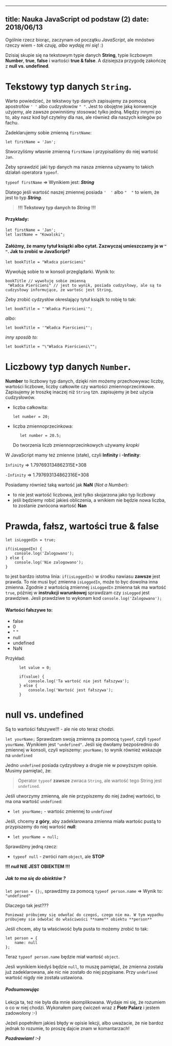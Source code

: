 ----
title: Nauka JavaScript od podstaw (2)
date: 2018/06/13
----

Ogólnie rzecz biorąc, zaczynam od początku *JavaScript*, ale mnóstwo rzeczy wiem - *tak czuję, albo wydaję mi się*! :)

Dzisiaj skupie się na tekstowym typie danych **String**, typie liczbowym **Number**, **true**, **false** i wartości **true & false**. A dzisiejsza przygodę zakończę z **null vs. undefined**.

# Tekstowy typ danych `String`.
Warto powiedzieć, że tekstwoy typ danych zapisujemy za pomocą apostrofów `' '` albo cudzysłowów `" "`.
Jest to obojętne jaką konwencje użyjemy, ale zawsze powinniśmy stosować tylko jedną. Między innymi po to, aby nasz kod był czytelny dla nas, ale również dla naszych kolegów po fachu.

Zadeklarujemy sobie zmienną `firstName`:
```
let firstName = 'Jan';
```
Stworzyliśmy własnie zmienną `firstName` i przypisaliśmy do niej wartość `Jan`.

Żeby sprawdzić jaki typ danych ma nasza zmienna używamy to takich działań operatora `typeof`.

`typeof firstName` => Wynikiem jest: ***String***

Dlatego jeśli wartość naszej zmiennej posiada `'  '` albo `"  "` to wiem, że jest to typ ***String***.

> **!!! Tekstowy typ danych to *String* !!!**

#### Przykłady:
```
let firstName = 'Jan';
let lastName = "Kowalski";
```

#### Załóżmy, że mamy tytuł ksiązki albo cytat. Zazwyczaj umieszczamy je w `" "`. Jak to zrobić w JavaScript?

```
let bookTitle = "Władca pierścieni"
```
Wywołuję sobie to w konsoli przeglądarki. Wynik to:

```
bookTitle // wywołuję sobie zmienną
 "Władca Pierścieni" // jest to wynik, posiada cudzysłowy, ale są to cudzysłowy informujące, że wartośc jest String,
 ```

Żeby zrobić cydzysłów okreslający tytuł książk to robię to tak:

`let bookTitle = "'Władca Pierścieni'";`

*albo:*

`let bookTitle = '"Władca Pierścieni"';`

*inny sposób to:*

`let bookTitle = "\"Władca Pierścieni\"";`


# Liczbowy typ danych `Number`.
**Number** to liczbowy typ danych, dzięki nim możemy przechowywac liczby, wartości liczbowe, liczby całkowite czy wartości zmiennoprzecinkowe. Zapisujemy je troszkę inaczej niż `String` tzn. zapisujemy je bez użycia cudzysłowów.
- liczba całkowita:
    ```
    let number = 20;
    ```

- liczba zmiennoprzecinkowa:
     ```
        let number = 20.5;
     ```
     Do tworzenia liczb zmiennoprzecinkowych używamy *kropki*


W JavaScript mamy też zmienne (stałe), czyli **Infinity** i **-Infinity**:

`Infinity` => 1.797693134862315E+308

`-Infinity` => 1.797693134862316E+308

Posiadamy również taką wartość jak **NaN** (*Not a Number*):
* to nie jest wartość liczbowa, jest tylko skojarzona jako typ liczbowy
* jeśli będziemy robić jakieś obliczenia, a wnikiem nie będzie nowa liczba, to zostanie zwrócona wartość **Nan**


# Prawda, fałsz, wartości true & false

```
let isLoggedIn = true;

if(isLoggedIn) {
    console.log('Zalogowano');
} else {
    console.log('Nie zalogowano');
}
```

to jest bardzo istotna linia: `if(isLoggedIn)` w środku nawiasu **zawsze** jest prawda. To nie musi być zmienna `isLoggedIn`, może to byc dowolna inna zmienna.
Zgodnie z wartością zmiennej `isLoggedIn` zmienna tak ma wartość `true`, póżniej w **instrukcji warunkowej** sprawdzam czy `isLogged` jest prawdziwe. Jesli prawdziwe to wykonam kod `console.log('Zalogowano');`

#### Wartości fałszywe to:

 * false
 * 0
 * " "
 * null
 * undefined
 * NaN

Przykład:

  ```
        let value = 0;

        if(value) {
            console.log('Ta wartość nie jest fałszywa');
        } else {
            console.log('Wartość jest fałszywa');
        }
   ```


# null vs. undefined

Są to wartości fałszywe!!! - ale nie oto teraz chodzi.

`let yourName;` Sprawdzam swoją zmienną za pomocą `typeof`, czyli `typeof yourName`. Wynikiem jest `"undefined"`. Jeśli się dwołamy bezpośrednio do zmiennej w konsoli, czyli wpiszemy: `yourName;` to wynik również wskazuje na `undefined`

Jedno `undefined` posiada cydzysłowy a drugie nie w powyższym opisie. Musimy pamiętać, że:

> Operator `typeof` **zawsze** zwraca `String`, ale wartość tego String jest `undefined`.


Jeśli utworzymy zmienną, ale nie przypiszemy do niej żadnej wartości, to ma ona wartość `undefined`:
* `let yourName;` - wartośc zmiennej to *`undefined`*


Jeśli, chcemy **z góry**, aby zadeklarowana zmienna miała wartośc pustą to przypiszemy do niej wartość **null**:
* `let yourName = null;`


Sprawdźmy jedną rzecz:
* `typeof null` - zwróci nam `object`, ale **STOP**

**!!! *null* NIE JEST OBIEKTEM !!!**

##### Jak to ma się do obiektów ?
`let person = {};`, sprawdźmy za pomocą `typeof person.name` => Wynik to: `"undefined"`

Dlaczego tak jest???

`Ponieważ próbujemy się odwołać do czegoś, czego nie ma. W tym wypadku próbujemy sie odwołać do właściwości **name** obiektu **person**`

Jeśli chcem, aby ta właściwość była pusta to możemy zrobić to tak:
```
let person = {
    name: null
};
```

Teraz `typeof person.name` będzie miał wartość `object`.

Jesli wynikiem kiedyś będzie `null`, to muszę pamiętać, że zmienna została już zadeklarowana, ale nic nie zostało do niej pzypisane. Przy `undefined` wartość nigdy nie została ustawiona.


##### Podsumowując

Lekcja ta, też nie była dla mnie skomplikowana. Wydaje mi się, że rozumiem o co w niej chodzi. Wykonałem parę ćwiczeń wraz z **Piotr Palarz** i jestem zadowolony :-)

Jeżeli popełniłem jakieś błędy w opisie lekcji, albo uważacie, że nie bardoz jednak to rozumie, to proszę  dajcie znam w komantarzach!

***Pozdrawiam! :-)***